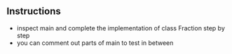 
## Instructions

* inspect main and complete the implementation of class Fraction step by step
* you can comment out parts of main to test in between
